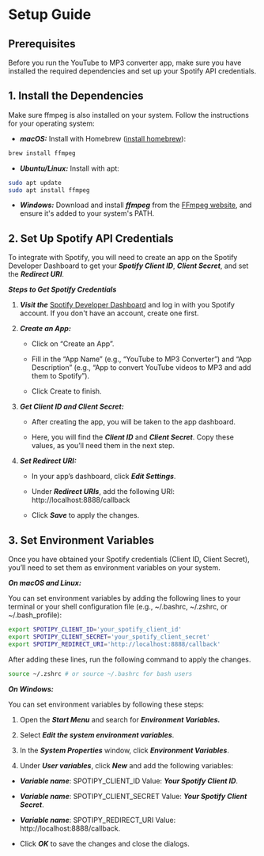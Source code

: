 # Setup Guide

## Prerequisites
Before you run the YouTube to MP3 converter app, make sure you have installed the required dependencies and set up your Spotify API credentials.

## 1. Install the Dependencies

Make sure ffmpeg is also installed on your system. Follow the instructions for your operating system:

 - ***macOS:*** Install with Homebrew ([install homebrew](https://www.youtube.com/watch?v=IWJKRmFLn-g)):
```bash
brew install ffmpeg
```

- ***Ubuntu/Linux:*** Install with apt:
```bash
sudo apt update
sudo apt install ffmpeg
```

- ***Windows:*** Download and install ***ffmpeg*** from the [FFmpeg website](https://www.ffmpeg.org/), and ensure it's added to your system's PATH.


## 2. Set Up Spotify API Credentials

To integrate with Spotify, you will need to create an app on the Spotify Developer Dashboard to get your ***Spotify Client ID***, ***Client Secret***, and set the ***Redirect URI***.

***Steps to Get Spotify Credentials***

 1. ***Visit the*** [Spotify Developer Dashboard](https://developer.spotify.com/) and log in with you Spotify account. If you don't have an account, create one first.

 2. ***Create an App:***
    - Click on “Create an App”.
  
	- Fill in the “App Name” (e.g., “YouTube to MP3 Converter”) and “App Description” (e.g., “App to convert YouTube videos to MP3 and add them to Spotify”).
  
	- Click Create to finish.

3. ***Get Client ID and Client Secret:***
	 - After creating the app, you will be taken to the app dashboard.
  
	 - Here, you will find the ***Client ID*** and ***Client Secret***. Copy these values, as you’ll need them in the next step.

4. ***Set Redirect URI:***
	 - In your app’s dashboard, click ***Edit Settings***.
  
	 - Under ***Redirect URIs***, add the following URI: http://localhost:8888/callback
  
	 - Click ***Save*** to apply the changes.


## 3. Set Environment Variables
Once you have obtained your Spotify credentials (Client ID, Client Secret), you’ll need to set them as environment variables on your system.

***On macOS and Linux:***

You can set environment variables by adding the following lines to your terminal or your shell configuration file (e.g., ~/.bashrc, ~/.zshrc, or ~/.bash_profile):
```bash
export SPOTIPY_CLIENT_ID='your_spotify_client_id'
export SPOTIPY_CLIENT_SECRET='your_spotify_client_secret'
export SPOTIPY_REDIRECT_URI='http://localhost:8888/callback'
```

After adding these lines, run the following command to apply the changes.
```bash
source ~/.zshrc # or source ~/.bashrc for bash users
```

***On Windows:***

You can set environment variables by following these steps:

1. Open the ***Start Menu*** and search for ***Environment Variables.***

2.	Select ***Edit the system environment variables***.

3.	In the ***System Properties*** window, click ***Environment Variables***.
4.	Under ***User variables***, click ***New*** and add the following variables:

 - ***Variable name***: SPOTIPY_CLIENT_ID
Value: ***Your Spotify Client ID***.
- ***Variable name***: SPOTIPY_CLIENT_SECRET
Value: ***Your Spotify Client Secret***.
- ***Variable name***: SPOTIPY_REDIRECT_URI
 Value: http://localhost:8888/callback.

- Click ***OK*** to save the changes and close the dialogs.
